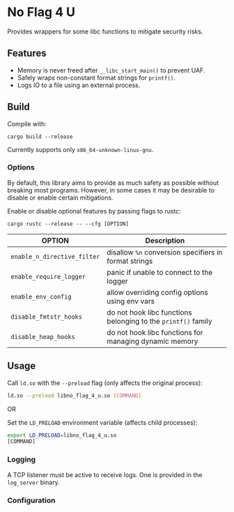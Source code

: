 # No Flag 4 U

Provides wrappers for some libc functions to mitigate security risks.

## Features

- Memory is never freed after `__libc_start_main()` to prevent UAF.
- Safely wraps non-constant format strings for `printf()`.
- Logs IO to a file using an external process.

## Build

Compile with:

```
cargo build --release
```

Currently supports only `x86_64-unknown-linux-gnu`.

### Options

By default, this library aims to provide as much safety as possible without breaking most programs.
However, in some cases it may be desirable to disable or enable certain mitigations.

Enable or disable optional features by passing flags to rustc:

```
cargo rustc --release -- --cfg [OPTION]
```
| OPTION | Description |
|--------------------------------|-----------------------------------------------------------------|
| `enable_n_directive_filter`    | disallow `%n` conversion specifiers in format strings           |
| `enable_require_logger`        | panic if unable to connect to the logger                        |
| `enable_env_config`            | allow overriding config options using env vars                  |
| `disable_fmtstr_hooks`         | do not hook libc functions belonging to the `printf()` family   |
| `disable_heap_hooks`           | do not hook libc functions for managing dynamic memory          |

## Usage

Call `ld.so` with the `--preload` flag (only affects the original process):

```bash
ld.so --preload libno_flag_4_u.so [COMMAND]
```

OR

Set the `LD_PRELOAD` environment variable (affects child processes):

```bash
export LD_PRELOAD=libno_flag_4_u.so
[COMMAND]
```

### Logging

A TCP listener must be active to receive logs.
One is provided in the `log_server` binary.

### Configuration
